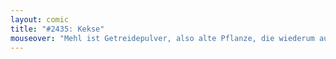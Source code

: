 ```yaml
---
layout: comic
title: "#2435: Kekse"
mouseover: "Mehl ist Getreidepulver, also alte Pflanze, die wiederum auch nur ehemaliger Samen ist. Getreide ist also eigentlich immer  altes Getreide.."
---
```

